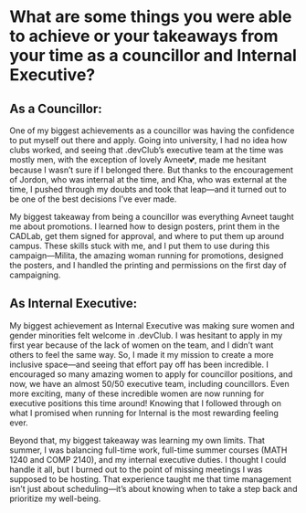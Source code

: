 # What are some things you were able to achieve or your takeaways from your time as a councillor and Internal Executive?

## As a Councillor:
One of my biggest achievements as a councillor was having the confidence to put myself out there and apply. Going into university, I had no idea how clubs worked, and seeing that .devClub’s executive team at the time was mostly men, with the exception of lovely Avneet:two_hearts:, made me hesitant because I wasn’t sure if I belonged there. But thanks to the encouragement of Jordon, who was internal at the time, and Kha, who was external at the time, I pushed through my doubts and took that leap—and it turned out to be one of the best decisions I’ve ever made.

My biggest takeaway from being a councillor was everything Avneet taught me about promotions. I learned how to design posters, print them in the CADLab, get them signed for approval, and where to put them up around campus. These skills stuck with me, and I put them to use during this campaign—Milita, the amazing woman running for promotions, designed the posters, and I handled the printing and permissions on the first day of campaigning.
## As Internal Executive:
My biggest achievement as Internal Executive was making sure women and gender minorities felt welcome in .devClub. I was hesitant to apply in my first year because of the lack of women on the team, and I didn’t want others to feel the same way. So, I made it my mission to create a more inclusive space—and seeing that effort pay off has been incredible. I encouraged so many amazing women to apply for councillor positions, and now, we have an almost 50/50 executive team, including councillors. Even more exciting, many of these incredible women are now running for executive positions this time around! Knowing that I followed through on what I promised when running for Internal is the most rewarding feeling ever.

Beyond that, my biggest takeaway was learning my own limits. That summer, I was balancing full-time work, full-time summer courses (MATH 1240 and COMP 2140), and my internal executive duties. I thought I could handle it all, but I burned out to the point of missing meetings I was supposed to be hosting. That experience taught me that time management isn’t just about scheduling—it’s about knowing when to take a step back and prioritize my well-being.
